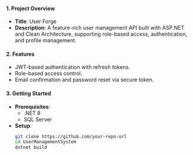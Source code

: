 #### **1. Project Overview**
- **Title**: User Forge
- **Description**: A feature-rich user management API built with ASP.NET and Clean Architecture, supporting role-based access, authentication, and profile management.

#### **2. Features**
- JWT-based authentication with refresh tokens.
- Role-based access control.
- Email confirmation and password reset via secure token.

#### **3. Getting Started**
- **Prerequisites**:
  - .NET 8
  - SQL Server
- **Setup**:
  ```bash
  git clone https://github.com/your-repo-url
  cd UserManagementSystem
  dotnet build
